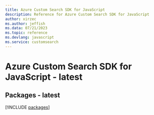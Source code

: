 ```yaml
---
title: Azure Custom Search SDK for JavaScript
description: Reference for Azure Custom Search SDK for JavaScript
author: xirzec
ms.author: jeffish
ms.data: 07/21/2023
ms.topic: reference
ms.devlang: javascript
ms.service: customsearch
---
```

# Azure Custom Search SDK for JavaScript - latest
## Packages - latest
[!INCLUDE [packages](custom-search-index.md)]